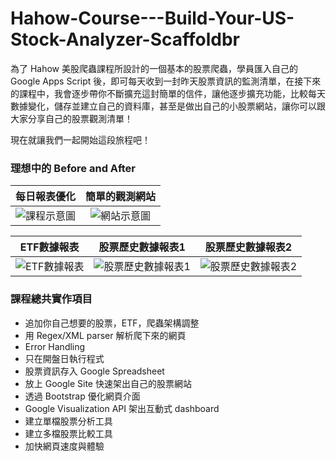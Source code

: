 # Hahow-Course---Build-Your-US-Stock-Analyzer-Scaffoldbr

為了 Hahow 美股爬蟲課程所設計的一個基本的股票爬蟲，學員匯入自己的 Google Apps Script 後，即可每天收到一封昨天股票資訊的監測清單，在接下來的課程中，我會逐步帶你不斷擴充這封簡單的信件，讓他逐步擴充功能，比較每天數據變化，儲存並建立自己的資料庫，甚至是做出自己的小股票網站，讓你可以跟大家分享自己的股票觀測清單！

現在就讓我們一起開始這段旅程吧！

### 理想中的 Before and After

每日報表優化             |  簡單的觀測網站
:-------------------------:|:-------------------------:
![課程示意圖](https://i.imgur.com/utnWhVV.jpg "課程示意圖")  |  ![網站示意圖](https://i.imgur.com/mnQS5vy.png "網站示意圖")

ETF數據報表                 |  股票歷史數據報表1                 |  股票歷史數據報表2
:-------------------------:|:-------------------------:|:-------------------------:
![ETF數據報表](https://i.imgur.com/X7z9o3S.png "ETF數據報表") | ![股票歷史數據報表1](https://i.imgur.com/nxIiWwa.png "股票歷史數據報表1 ") | ![股票歷史數據報表2](https://i.imgur.com/ECRbET7.png "股票歷史數據報表2")

### 課程總共實作項目

* 追加你自己想要的股票，ETF，爬蟲架構調整
* 用 Regex/XML parser 解析爬下來的網頁
* Error Handling
* 只在開盤日執行程式
* 股票資訊存入 Google Spreadsheet
* 放上 Google Site 快速架出自己的股票網站
* 透過 Bootstrap 優化網頁介面
* Google Visualization API 架出互動式 dashboard
* 建立單檔股票分析工具
* 建立多檔股票比較工具
* 加快網頁速度與體驗
